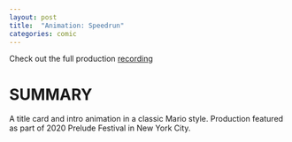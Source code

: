 ```yaml
---
layout: post
title:  "Animation: Speedrun"
categories: comic
---
```

Check out the full production [recording](https://www.youtube.com/watch?v=jVJ7Romzal4)

# SUMMARY
A title card and intro animation in a classic Mario style. Production featured as part of 2020 Prelude Festival in New York City.
